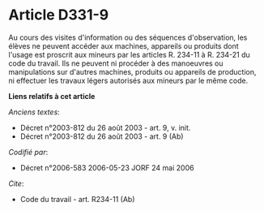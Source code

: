 # Article D331-9

Au cours des visites d'information ou des séquences d'observation, les élèves ne peuvent accéder aux machines, appareils ou
produits dont l'usage est proscrit aux mineurs par les articles R. 234-11 à R. 234-21 du code du travail. Ils ne peuvent ni
procéder à des manoeuvres ou manipulations sur d'autres machines, produits ou appareils de production, ni effectuer les
travaux légers autorisés aux mineurs par le même code.

**Liens relatifs à cet article**

_Anciens textes_:

  - Décret n°2003-812 du 26 août 2003 - art. 9, v. init.
  - Décret n°2003-812 du 26 août 2003 - art. 9 (Ab)

_Codifié par_:

  - Décret n°2006-583 2006-05-23 JORF 24 mai 2006

_Cite_:

  - Code du travail - art. R234-11 (Ab)
